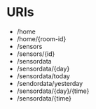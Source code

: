 # URIs

- /home
- /home/{room-id}
- /sensors
- /sensors/{id}
- /sensordata
- /sensordata/{day}
- /sensordata/today
- /sendordata/yesterday
- /sensordata/{day}/{time}
- /sensordata/{time}
